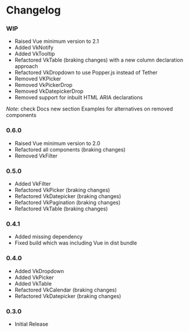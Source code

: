 # Changelog

### WIP

 - Raised Vue minimum version to 2.1
 - Added VkNotify
 - Added VkTooltip
 - Refactored VkTable (braking changes) with a new column declaration approach
 - Refactored VkDropdown to use Popper.js instead of Tether
 - Removed VKPicker
 - Removed VkPickerDrop
 - Removed VkDatepickerDrop
 - Removed support for inbuilt HTML ARIA declarations

*Note*: check Docs new section Examples for alternatives on removed components

### 0.6.0

 - Raised Vue minimum version to 2.0
 - Refactored all components (braking changes)
 - Removed VkFilter

### 0.5.0

 - Added VkFilter
 - Refactored VkPicker (braking changes)
 - Refactored VkDatepicker (braking changes)
 - Refactored VkPagination (braking changes)
 - Refactored VkTable (braking changes)

### 0.4.1

 - Added missing dependency
 - Fixed build which was including Vue in dist bundle

### 0.4.0

 - Added VkDropdown
 - Added VkPicker
 - Added VkTable
 - Refactored VkCalendar (braking changes)
 - Refactored VkDatepicker (braking changes)

### 0.3.0

 - Initial Release
